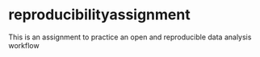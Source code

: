 # reproducibilityassignment
This is an assignment to practice an open and reproducible data analysis workflow
